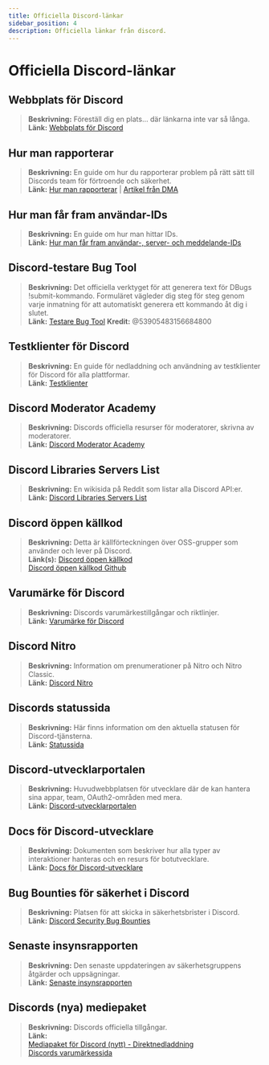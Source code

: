 ```yaml
---
title: Officiella Discord-länkar
sidebar_position: 4
description: Officiella länkar från discord.
---
```


# Officiella Discord-länkar

## Webbplats för Discord
> __Beskrivning:__ Föreställ dig en plats... där länkarna inte var så långa.   <br/>
__Länk:__ [Webbplats för Discord](https://dis.gd/)

## Hur man rapporterar
> __Beskrivning:__ En guide om hur du rapporterar problem på rätt sätt till Discords team för förtroende och säkerhet.   <br/>
__Länk:__  [Hur man rapporterar](https://dis.gd/howtoreport) | [Artikel från DMA](https://discord.com/moderation/360058643194-104:-How-to-Report-Content-to-Discord)

## Hur man får fram användar-IDs 
> __Beskrivning:__ En guide om hur man hittar IDs.   <br/>
__Länk:__  [Hur man får fram användar-, server- och meddelande-IDs](https://dis.gd/findmyid)

## Discord-testare Bug Tool
> __Beskrivning:__ Det officiella verktyget för att generera text för DBugs !submit-kommando. Formuläret vägleder dig steg för steg genom varje inmatning för att automatiskt generera ett kommando åt dig i slutet.   <br/>
__Länk:__ [Testare Bug Tool](https://dis.gd/bug-tool)
__Kredit:__ @53905483156684800

## Testklienter för Discord
> __Beskrivning:__ En guide för nedladdning och användning av testklienter för Discord för alla plattformar.   <br/>
__Länk:__ [Testklienter](https://support.discord.com/hc/en-us/articles/360035675191-Discord-Testing-Clients)

## Discord Moderator Academy 
> __Beskrivning:__ Discords officiella resurser för moderatorer, skrivna av moderatorer.   <br/>
__Länk:__ [Discord Moderator Academy](https://dis.gd/moderation)

## Discord Libraries Servers List
> __Beskrivning:__ En wikisida på Reddit som listar alla Discord API:er.   <br/>
__Länk:__ [Discord Libraries Servers List](https://www.reddit.com/r/discordapp/wiki/developers)

## Discord öppen källkod
> __Beskrivning:__ Detta är källförteckningen över OSS-grupper som använder och lever på Discord.   <br/>
__Länk(s):__
[Discord öppen källkod](https://discord.com/open-source)   <br/>
[Discord öppen källkod Github](https://github.com/discord/discord-open-source)

## Varumärke för Discord  
> __Beskrivning:__ Discords varumärkestillgångar och riktlinjer.   <br/>
__Länk:__ [Varumärke för Discord](https://discord.com/branding)

## Discord Nitro
> __Beskrivning:__  Information om prenumerationer på Nitro och Nitro Classic.   <br/>
__Länk:__ [Discord Nitro](https://dis.gd/nitro)

## Discords statussida
> __Beskrivning:__ Här finns information om den aktuella statusen för Discord-tjänsterna.   <br/>
__Länk:__ [Statussida](https://dis.gd/status)

## Discord-utvecklarportalen
> __Beskrivning:__ Huvudwebbplatsen för utvecklare där de kan hantera sina appar, team, OAuth2-områden med mera.    <br/>
__Länk:__ [Discord-utvecklarportalen](https://discord.com/developers/)

## Docs för Discord-utvecklare
> __Beskrivning:__ Dokumenten som beskriver hur alla typer av interaktioner hanteras och en resurs för botutvecklare.   <br/>
__Länk:__ [Docs för Discord-utvecklare](https://discord.dev/)

## Bug Bounties för säkerhet i Discord
> __Beskrivning:__ Platsen för att skicka in säkerhetsbrister i Discord.   <br/>
__Länk:__ [Discord Security Bug Bounties](https://discord.com/security)

## Senaste insynsrapporten 
> __Beskrivning:__ Den senaste uppdateringen av säkerhetsgruppens åtgärder och uppsägningar.   <br/>
__Länk:__ [Senaste insynsrapporten](https://discord.com/blog/discord-transparency-report-q1-2022)

## Discords (nya) mediepaket
> __Beskrivning:__ Discords officiella tillgångar.   <br/>
__Länk:__ <br/>
[Mediapaket för Discord (nytt) - Direktnedladdning](https://www.dropbox.com/sh/nabhhaq7kt59exr/AAB7U3f2pW-Jmvdul0yy7o-ia?dl=1)  <br/>
[Discords varumärkessida](https://discord.com/branding)

